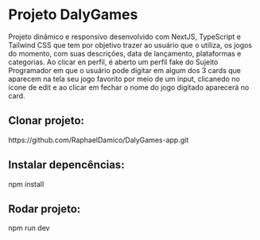 <h1 className="justify-center font-bold">Projeto DalyGames</h1>
Projeto dinâmico e responsivo desenvolvido com NextJS, TypeScript e Tailwind CSS que tem por objetivo trazer ao usuário que o utiliza, os jogos do momento, com suas descrições, data de lançamento, plataformas  e categorias. Ao clicar en perfil, é aberto um perfil fake  do Sujeito Programador em que o usuário pode digitar em algum dos 3 cards que aparecem na tela seu jogo favorito por meio de um input, clicanedo no ícone de edit e ao clicar em fechar o nome do jogo digitado aparecerá no card.

<h2 className="font-bold">Clonar projeto:</h2>
https://github.com/RaphaelDamico/DalyGames-app.git

<h2 className="font-bold">Instalar depencências:</h2>
npm install

<h2 className="font-bold">Rodar projeto:</h2>
npm run dev
